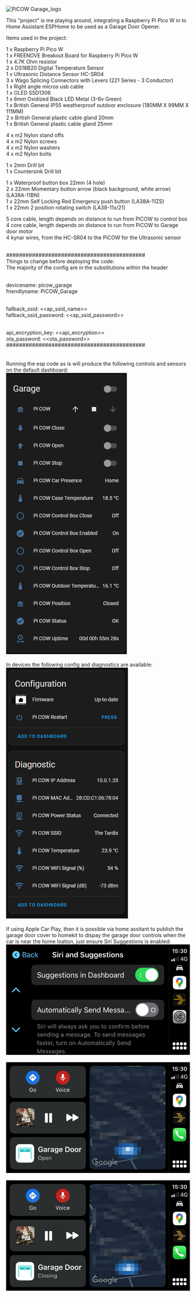 ![PiCOW Garage_logo](https://github.com/thenextbutton/PiCOW-Garage/assets/64163980/6de8b010-c67c-4f27-8822-ed3e0d929126)

This "project" is me playing around, integrating a Raspberry Pi Pico W in to Home Assistant ESPHome to be used as a Garage Door Opener.

Items used in the project:

1 x Raspberry Pi Pico W <br>
1 x FREENOVE Breakout Board for Raspberry Pi Pico W <br>
1 x 4.7K Ohm resistor <br>
2 x DS18B20 Digital Temperature Sensor <br>
1 x Ultrasonic Distance Sensor HC-SR04 <br>
3 x Wago Splicing Connectors with Levers (221 Series - 3 Conductor) <br>
1 x Right angle micros usb cable <br>
1 x OLED SSD1306 <br>
1 x 6mm Oxidized Black LED Metal (3-6v Green) <br>
1 x British General IP55 weatherproof outdoor enclosure (180MM X 99MM X 111MM) <br>
2 x British General plastic cable gland 20mm <br>
1 x British General plastic cable gland 25mm <br>

4 x m2 Nylon stand offs <br>
4 x m2 Nylon screws <br>
4 x m2 Nylon washers <br>
4 x m2 Nylon bolts <br>

1 x 2mm Drill bit <br>
1 x Countersink Drill bit <br>

1 x Waterproof button box 22mm (4 hole) <br>
2 x 22mm Momentary button arrow (black background, white arrow) (LA38A-11BN) <br>
1 x 22mm Self Locking Red Emergency push button (LA38A-11ZS) <br>
1 x 22mm 2 position rotating switch (LA38-11x/21) <br>

5 core cable, length depends on distance to run from PiCOW to control box <br>
4 core cable, length depends on distance to run from PiCOW to Garage door motor <br>
4 kynar wires, from the HC-SR04 to the PiCOW for the Ultrasonic sensor <br><br>


###########################################<br>
Things to change before deploying the code:<br>
The majority of the config are in the substitutions within the header<br><br>

  devicename: picow_garage<br>
  friendlyname: PiCOW_Garage<br><br>

  fallback_ssid: <<ap_ssid_name>> <br>
  fallback_ssid_password: <<ap_ssid_password>><br><br>
  
  api_encryption_key: <<api_encryption>> <br>
  ota_password: <<ota_password>><br>
###########################################<br>
<br><br>
Running the esp code as is will produce the following controls and sensors on the default dashboard:
<br>
![Screenshot of a Home Assistant garage door entities.](https://github.com/thenextbutton/PiCOW-Garage/blob/main/_readme_images/home_assistant_garage_area_overview.png?raw=true)
<br><br>
In devices the following config and diagnostics are available:
<br>
![Screenshot of a Home Assistant garage door entities.](https://github.com/thenextbutton/PiCOW-Garage/blob/main/_readme_images/home_assistant_garage_config_diagnostic.png?raw=true)<br><br>
If using Apple Car Play, then it is possible via home assitant to publish the garage door cover to homekit to dispay the garage door controls when the car is near the home loation, just ensure Siri Suggestions is enabled:<br>
![Screenshot of Siri Suggesstions in Dashboard.](https://github.com/thenextbutton/PiCOW-Garage/blob/9af56f3565fba93c72edb1e208e576e03d3eb1d9/_readme_images/Siri_Suggestions_in_Dashboard.PNG?raw=true)<br><br>
![Screenshot of Garage Door OPEN in Dashboard.](https://github.com/thenextbutton/PiCOW-Garage/blob/main/_readme_images/CarPlay_Garage_Door_Open.PNG?raw=true)<br><br>
![Screenshot of Garage Door CLOSING in Dashboard.](https://github.com/thenextbutton/PiCOW-Garage/blob/main/_readme_images/CarPlay_Garage_Door_Closing.PNG?raw=true)<br><br>
